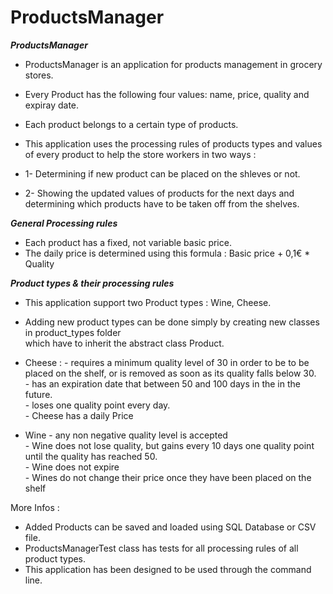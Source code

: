 # ProductsManager

*******ProductsManager*******

- ProductsManager is an application for products management in 
  grocery stores.
  
- Every Product has the following four values: name, price, quality and expiray date.
- Each product belongs to a certain type of products. 
- This application uses the processing rules of products types and values of every product
  to help the store workers in two ways :
  
- 1- Determining if new product can be placed on the shleves or not.
- 2- Showing the updated values of products for the next days and 
     determining which products have to be taken off from the shelves.
 

*******General Processing rules*******

- Each product has a fixed, not variable basic price.
- The daily price is determined using this formula : Basic price + 0,1€ * Quality

*******Product types & their processing rules******* 

- This application support two Product types : Wine, Cheese.
- Adding new product types can be done simply by creating new classes in product_types folder  
  which have to inherit the abstract class Product.
  
- Cheese : - requires a minimum quality level of 30 in order to be to be placed on the shelf,
             or is removed as soon as its quality falls below 30.<br />
           - has an expiration date that
             between 50 and 100 days in the
             in the future.<br />
           - loses one quality point
             every day.<br />
           - Cheese has a daily Price<br />
           
- Wine     - any non negative quality level is accepted<br />
           - Wine does not lose quality, but gains
             every 10 days one quality point 
             until the quality has reached 50.<br />
           - Wine does not expire<br />
           - Wines do not change their price once they have been
             placed on the shelf       
  
More Infos :

- Added Products can be saved and loaded using SQL Database or CSV file.
- ProductsManagerTest class has tests for all processing rules of all product types.
- This application has been designed to be used through the command line.
